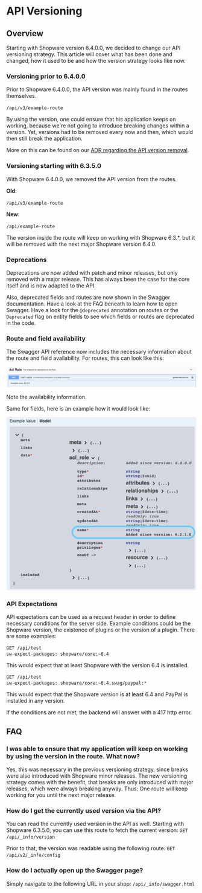 # API Versioning

## Overview

Starting with Shopware version 6.4.0.0, we decided to change our API versioning strategy. This article will cover what has been done and changed, how it used to be and how the version strategy looks like now.

### Versioning prior to 6.4.0.0

Prior to Shopware 6.4.0.0, the API version was mainly found in the routes themselves.

`/api/v3/example-route`

By using the version, one could ensure that his application keeps on working, because we're not going to introduce breaking changes within a version. Yet, versions had to be removed every now and then, which would then still break the application.

More on this can be found on our [ADR regarding the API version removal](https://github.com/shopware/platform/blob/6.4.0.0/adr/2020-12-02-removing-api-version.md).

### Versioning starting with 6.3.5.0

With Shopware 6.4.0.0, we removed the API version from the routes.

**Old**:

`/api/v3/example-route`

**New**:

`/api/example-route`

The version inside the route will keep on working with Shopware 6.3.\*, but it will be removed with the next major Shopware version 6.4.0.

### Deprecations

Deprecations are now added with patch and minor releases, but only removed with a major release. This has always been the case for the core itself and is now adapted to the API.

Also, deprecated fields and routes are now shown in the Swagger documentation. Have a look at the FAQ beneath to learn how to open Swagger. Have a look for the `@deprecated` annotation on routes or the `Deprecated` flag on entity fields to see which fields or routes are deprecated in the code.

### Route and field availability

The Swagger API reference now includes the necessary information about the route and field availability. For routes, this can look like this:

![Availability route](../../../.gitbook/assets/availability_route.png)

Note the availability information.

Same for fields, here is an example how it would look like:

![Availability field](../../../.gitbook/assets/availability_field.png)

### API Expectations

API expectations can be used as a request header in order to define necessary conditions for the server side. Example conditions could be the Shopware version, the existence of plugins or the version of a plugin. There are some examples:

```text
GET /api/test
sw-expect-packages: shopware/core:~6.4
```

This would expect that at least Shopware with the version 6.4 is installed.

```text
GET /api/test
sw-expect-packages: shopware/core:~6.4,swag/paypal:*
```

This would expect that the Shopware version is at least 6.4 and PayPal is installed in any version.

If the conditions are not met, the backend will answer with a 417 http error.

## FAQ

### I was able to ensure that my application will keep on working by using the version in the route. What now?

Yes, this was necessary in the previous versioning strategy, since breaks were also introduced with Shopware minor releases. The new versioning strategy comes with the benefit, that breaks are only introduced with major releases, which were always breaking anyway. Thus: One route will keep working for you until the next major release.

### How do I get the currently used version via the API?

You can read the currently used version in the API as well. Starting with Shopware 6.3.5.0, you can use this route to fetch the current version: `GET /api/_info/version`

Prior to that, the version was readable using the following route: `GET /api/v2/_info/config`

### How do I actually open up the Swagger page?

Simply navigate to the following URL in your shop: `/api/_info/swagger.html`

